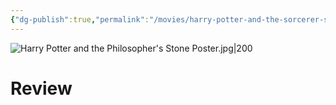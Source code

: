 ```yaml
---
{"dg-publish":true,"permalink":"/movies/harry-potter-and-the-sorcerer-s-stone-2001/","tags":["movies"],"created":"2025-01-13","updated":"2025-01-14"}
---
```



![Harry Potter and the Philosopher's Stone Poster.jpg|200](/img/user/_sys/Attachments/Harry%20Potter%20and%20the%20Philosopher's%20Stone%20Poster.jpg)

# Review
